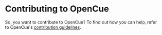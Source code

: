 # Contributing to OpenCue

So, you want to contribute to OpenCue? To find out how you can help, refer to OpenCue's
[contribution guidelines](https://www.opencue.io/contributing/opencue/contributing/).
